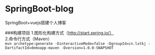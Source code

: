 # SpringBoot-blog
SpringBoot+vuejs搭建个人博客

###构建项目
1.图形化构建方式（http://start.spring.io/）  
2.命令行方式（Maven）  
`mvn archetype:generate -DinteractiveMode=false -DgroupId=cn.lxtkj -DartifactId=demoapp-maven -Dversion=1.0.0-SNAPSHOT`  


